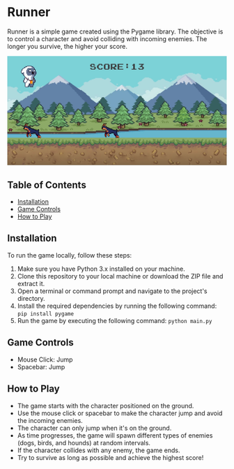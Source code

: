 # Runner

Runner is a simple game created using the Pygame library. The objective is to control a character and avoid colliding with incoming enemies. The longer you survive, the higher your score.

![Game Screenshot](gameplay.png)

## Table of Contents

- [Installation](#installation)
- [Game Controls](#game-controls)
- [How to Play](#how-to-play)

## Installation

To run the game locally, follow these steps:

1. Make sure you have Python 3.x installed on your machine.
2. Clone this repository to your local machine or download the ZIP file and extract it.
3. Open a terminal or command prompt and navigate to the project's directory.
4. Install the required dependencies by running the following command: `pip install pygame`
5. Run the game by executing the following command: `python main.py`

## Game Controls

- Mouse Click: Jump
- Spacebar: Jump

## How to Play

- The game starts with the character positioned on the ground.
- Use the mouse click or spacebar to make the character jump and avoid the incoming enemies.
- The character can only jump when it's on the ground.
- As time progresses, the game will spawn different types of enemies (dogs, birds, and hounds) at random intervals.
- If the character collides with any enemy, the game ends.
- Try to survive as long as possible and achieve the highest score!

